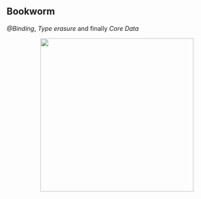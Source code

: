 ## Bookworm

*@Binding*, *Type erasure* and finally *Core Data*

<p align="center">
<img src="Screenshot 1.png" width="350">
</p>
